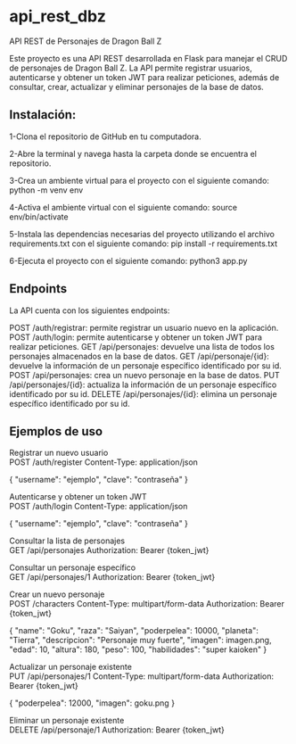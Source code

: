 # api_rest_dbz
API REST de Personajes de Dragon Ball Z


Este proyecto es una API REST desarrollada en Flask para manejar el CRUD de personajes de Dragon Ball Z. La API permite registrar usuarios, autenticarse y obtener un token JWT para realizar peticiones, además de consultar, crear, actualizar y eliminar personajes de la base de datos.

## Instalación:

1-Clona el repositorio de GitHub en tu computadora.

2-Abre la terminal y navega hasta la carpeta donde se encuentra el repositorio.

3-Crea un ambiente virtual para el proyecto con el siguiente comando:
python -m venv env

4-Activa el ambiente virtual con el siguiente comando:
source env/bin/activate

5-Instala las dependencias necesarias del proyecto utilizando el archivo requirements.txt con el siguiente comando:
pip install -r requirements.txt

6-Ejecuta el proyecto con el siguiente comando:
python3 app.py




## Endpoints
La API cuenta con los siguientes endpoints:

POST /auth/registrar: permite registrar un usuario nuevo en la aplicación.
POST /auth/login: permite autenticarse y obtener un token JWT para realizar peticiones.
GET /api/personajes: devuelve una lista de todos los personajes almacenados en la base de datos.
GET /api/personaje/{id}: devuelve la información de un personaje específico identificado por su id.
POST /api/personajes: crea un nuevo personaje en la base de datos.
PUT /api/personajes/{id}: actualiza la información de un personaje específico identificado por su id.
DELETE /api/personajes/{id}: elimina un personaje específico identificado por su id.

## Ejemplos de uso

Registrar un nuevo usuario  
POST /auth/register
Content-Type: application/json

{
  "username": "ejemplo",
  "clave": "contraseña"
}


Autenticarse y obtener un token JWT  
POST /auth/login
Content-Type: application/json

{
  "username": "ejemplo",
  "clave": "contraseña"
}


Consultar la lista de personajes  
GET /api/personajes
Authorization: Bearer {token_jwt}


Consultar un personaje específico  
GET /api/personajes/1
Authorization: Bearer {token_jwt}


Crear un nuevo personaje  
POST /characters
Content-Type: multipart/form-data
Authorization: Bearer {token_jwt}

{
  "name": "Goku",
  "raza": "Saiyan",
  "poderpelea": 10000,
  "planeta": "Tierra",
  "descripcion": "Personaje muy fuerte",
  "imagen": imagen.png,
  "edad": 10,
  "altura": 180,
  "peso": 100,
  "habilidades": "super kaioken"
}


Actualizar un personaje existente  
PUT /api/personajes/1
Content-Type: multipart/form-data
Authorization: Bearer {token_jwt}

{
  "poderpelea": 12000,
  "imagen": goku.png
}

Eliminar un personaje existente  
DELETE /api/personaje/1
Authorization: Bearer {token_jwt}



